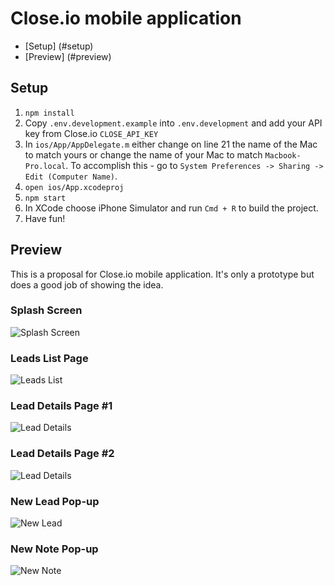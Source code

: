 # Close.io mobile application

- [Setup] (#setup)
- [Preview] (#preview)

## Setup

1. `npm install`
2. Copy `.env.development.example` into `.env.development` and add your
   API key from Close.io `CLOSE_API_KEY`
3. In `ios/App/AppDelegate.m` either change on line 21 the name of the Mac to
   match yours or change the name of your Mac to match `Macbook-Pro.local`. To
   accomplish this - go to `System Preferences -> Sharing -> Edit (Computer Name)`.
4. `open ios/App.xcodeproj`
5. `npm start`
6. In XCode choose iPhone Simulator and run `Cmd + R` to build the project.
7. Have fun!

## Preview

This is a proposal for Close.io mobile application. It's only a prototype but
does a good job of showing the idea.

### Splash Screen

![Splash Screen](https://raw.githubusercontent.com/dvalchanov/closeio-mobile/master/demo_images/splashscreen.png)

### Leads List Page

![Leads List](https://raw.githubusercontent.com/dvalchanov/closeio-mobile/master/demo_images/leads_list.png)

### Lead Details Page #1

![Lead Details](https://raw.githubusercontent.com/dvalchanov/closeio-mobile/master/demo_images/lead_details1.png)

### Lead Details Page #2

![Lead Details](https://raw.githubusercontent.com/dvalchanov/closeio-mobile/master/demo_images/lead_details2.png)

### New Lead Pop-up

![New Lead](https://raw.githubusercontent.com/dvalchanov/closeio-mobile/master/demo_images/new_lead.png)

### New Note Pop-up

![New Note](https://raw.githubusercontent.com/dvalchanov/closeio-mobile/master/demo_images/new_note.png)
